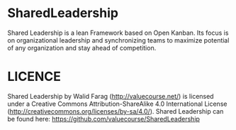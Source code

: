 SharedLeadership
================

Shared Leadership is a lean Framework based on Open Kanban. Its focus is on organizational leadership and synchronizing teams to maximize potential of any organization and stay ahead of competition.


LICENCE
=======
Shared Leadership by Walid Farag (http://valuecourse.net/) is licensed under a Creative Commons Attribution-ShareAlike 4.0 International License (http://creativecommons.org/licenses/by-sa/4.0/).
Shared Leadership can be found here: https://github.com/valuecourse/SharedLeadership


